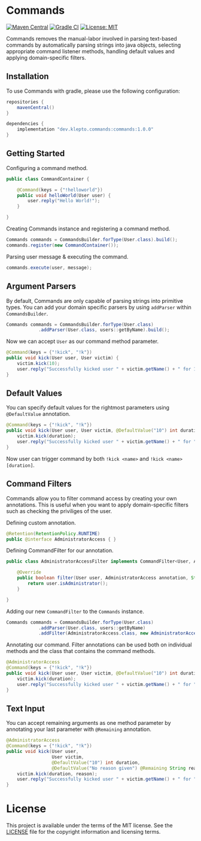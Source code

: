 # Commands
[![Maven Central](https://img.shields.io/maven-central/v/dev.klepto.commands/commands.svg)](https://search.maven.org/search?q=g:dev.klepto.commands) [![Gradle CI](https://github.com/klepto/Commands/workflows/ci/badge.svg)](https://github.com/klepto/Commands/actions?query=workflow%3Aci) [![License: MIT](https://img.shields.io/badge/License-MIT-orange.svg)](https://github.com/klepto/Commands/blob/master/LICENSE)

Commands removes the manual-labor involved in parsing text-based commands by automatically parsing strings into java objects,
selecting appropriate command listener methods, handling default values and applying domain-specific filters.

## Installation
To use Commands with gradle, please use the following configuration:
```gradle
repositories {
    mavenCentral()
}

dependencies {
    implementation "dev.klepto.commands:commands:1.0.0"
}
```

## Getting Started
Configuring a command method.
```java
public class CommandContainer {

    @Command(keys = {"!helloworld"})
    public void helloWorld(User user) {
        user.reply("Hello World!");
    }

}
```
Creating Commands instance and registering a command method.
```java
Commands commands = CommandsBuilder.forType(User.class).build();
commands.register(new CommandContainer());
```
Parsing user message & executing the command.
```java
commands.execute(user, message);
```

## Argument Parsers
By default, Commands are only capable of parsing strings into primitive types. 
You can add your domain specific parsers by using `addParser` within `CommandsBuilder`.
```java
Commands commands = CommandsBuilder.forType(User.class)
            .addParser(User.class, users::getByName).build();
```
Now we can accept `User` as our command method parameter.
```java
@Command(keys = {"!kick", "!k"})
public void kick(User user, User victim) {
    victim.kick(10);
    user.reply("Successfully kicked user " + victim.getName() + " for 10 minutes!");
}
```

## Default Values
You can specify default values for the rightmost parameters using `@DefaultValue` annotation.
```java
@Command(keys = {"!kick", "!k"})
public void kick(User user, User victim, @DefaultValue("10") int duration) {
    victim.kick(duration);
    user.reply("Successfully kicked user " + victim.getName() + " for " + duration + " minutes!");
}
```

Now user can trigger command by both `!kick <name>` and `!kick <name> [duration]`.

## Command Filters
Commands allow you to filter command access by creating your own annotations. 
This is useful when you want to apply domain-specific filters such as checking the priviliges of the user.

Defining custom annotation.
```java
@Retention(RetentionPolicy.RUNTIME)
public @interface AdministratorAccess { }
```

Defining CommandFilter for our annotation.
```java
public class AdministratorAccessFilter implements CommandFilter<User, AdministratorAccess> {

    @Override
    public boolean filter(User user, AdministratorAccess annotation, String key, List<String> arguments) {
        return user.isAdministrator();
    }

}
```

Adding our new `CommandFilter` to the `Commands` instance.
```java
Commands commands = CommandsBuilder.forType(User.class)
            .addParser(User.class, users::getByName)
            .addFilter(AdministratorAccess.class, new AdministratorAccessFilter()).build();
```
Annotating our command. Filter annotations can be used both on individual methods and the class that contains the command methods.
```java
@AdministratorAccess
@Command(keys = {"!kick", "!k"})
public void kick(User user, User victim, @DefaultValue("10") int duration) {
    victim.kick(duration);
    user.reply("Successfully kicked user " + victim.getName() + " for " + duration + " minutes!");
}
```

## Text Input
You can accept remaining arguments as one method parameter by annotating your last parameter with `@Remaining` annotation.
```java
@AdministratorAccess
@Command(keys = {"!kick", "!k"})
public void kick(User user,
                 User victim,
                 @DefaultValue("10") int duration,
                 @DefaultValue("No reason given") @Remaining String reason) {
    victim.kick(duration, reason);
    user.reply("Successfully kicked user " + victim.getName() + " for " + duration + " minutes!");
}
```

# License
This project is available under the terms of the MIT license. See the [LICENSE](https://github.com/klepto/Commands/blob/master/LICENSE) file for the copyright information and licensing terms.
